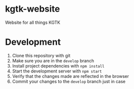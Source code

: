 # kgtk-website
Website for all things KGTK

# Development

1. Clone this repository with git
2. Make sure you are in the `develop` branch
3. Install project dependencies with `npm install`
4. Start the development server with `npm start`
5. Verify that the changes made are reflected in the browser
6. Commit your changes to the `develop` branch just in case
